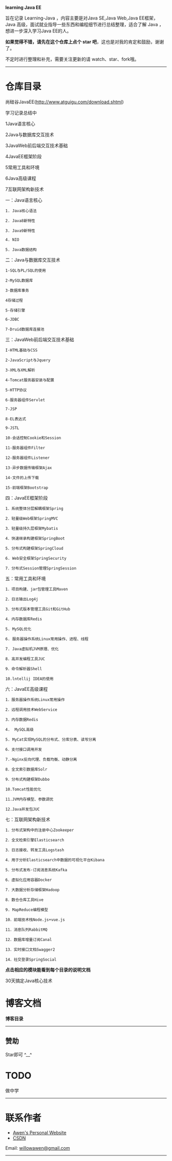 ﻿ **learning Java EE** 
  
旨在记录 Learning-Java ，内容主要是对Java SE,Java Web,Java EE框架，Java 高级，面试就业指导一些东西和编程细节进行总结整理，适合了解 Java ，想进一步深入学习Java EE的人。

**如果觉得不错，请先在这个仓库上点个 star 吧**，这也是对我的肯定和鼓励，谢谢了。

不定时进行整理和补充，需要关注更新的请 watch、star、fork哦。

-----

# 仓库目录
尚硅谷JavaEE(http://www.atguigu.com/download.shtml)

学习记录总结中

1Java语言核心

2Java与数据库交互技术

3JavaWeb前后端交互技术基础

4JavaEE框架阶段

5常用工具和环境

6Java高级课程

7互联网架构新技术

一：Java语言核心

	1. Java核心语法
	
	2. Java8新特性
	
	3. Java9新特性
	
	4. NIO
	
	5. Java数据结构
	
二：Java与数据库交互技术

	1-SQL与PL/SQL的使用

	2-MySQL数据库
	
	3-数据库事务
	
	4存储过程
	
	5-存储引擎

	6-JDBC

	7-Druid数据库连接池

三：JavaWeb前后端交互技术基础

	I-HTML基础与CSS

	2-JavaScript与Jquery

	3-XML与XML解析

	4-Tomcat服务器安装与配置

	5-HTTP协议

	6-服务器组件Servlet

	7-JSP

	8-EL表达式

	9-JSTL

	10-会话控制Cookie和Session

	11-服务器组件Filter

	12-服务器组件Listener

	13-异步数据传输框架Ajax

	14-文件的上传下载

	15-前端框架Bootstrap

四：JavaEE框架阶段

	1．系统整体分层解耦框架Spring

	2．轻量级Web框架SpringMVC

	3．轻量级持久层框架Mybatis

	4．快速继承构建框架SpringBoot

	5．分布式构建框架SpringCloud

	6. Web安全框架SpringSecurity

	7．分布式Session管理SpringSession

五：常用工具和环境

	1．项目构建、jar包管理工具Maven

	2．日志输出Log4j

	3．分布式版本管理工具Git和GitHub

	4．内存数据库Redis

	5. MySQL优化
	
	6. 服务器操作系统Linux常用操作、进程、线程
	
	7. Java虚拟机JVM原理、优化
	
	8．高并发编程工具JUC

	9．命令解析器Shell

	10.lntellij IDEA的使用

六：JavaEE高级课程

	1．服务器操作系统Linux常用操作

	2．远程调用技术WebService

	3．内存数据Redis

	4.  MySQL高级
	
	5. MyCat实现MySQL的分布式、分库分表、读写分离
	
	6．支付接口调用开发

	7.-Nginx反向代理、负载均衡、动静分离

	8．全文索引数据库Solr

	9．分布式构建框架Dubbo

	10.Tomcat性能优化

	11.JVM内存模型、参数调优

	12.Java并发包JUC

七：互联网架构新技术

	1．分布式架构中的注册中心Zookeeper

	2．全文检索引擎Elasticsearch

	3．日志接收、转发工具Logstash

	4．用于分析Elasticsearch中数据的可视化平台Kibana

	5．分布式发布·订阅消息系统Kafka

	6．虚拟化应用容器Docker

	7．大数据分析存储框架Hadoop

	8．数仓仓库工具Hive

	9. MapReduce编程模型
	
	10．前端技术栈Node.js+vue.js

	11．消息队列RabbitMQ

	12．数据库增量订阅Canal

	13．实时接口文档Swagger2

	14．社交登录SpringSocial

**点击相应的模块能看到每个目录的说明文档**


30天搞定Java核心技术


# 博客文档

**博客目录**

-----


## 赞助

Star即可  ^__^

# TODO

做中学

-----

# 联系作者

- [Awen's Personal Website](没有中)
- [CSDN](https://blog.csdn.net/qq_41569732)

Email: willowawen@gmail.com

-----

